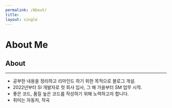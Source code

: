 ```yaml
---
permalink: /About/
title:
layout: single
---
```


# About Me  
  
## About
- - -
+ 공부한 내용을 정리하고 리마인드 하기 위한 목적으로 블로그 개설.
+ 2022년부터 SI 개발자로 첫 회사 입사, 그 해 가을부터 SM 업무 시작.
+ 좋은 코드, 품질 높은 코드를 작성하기 위해 노력하고자 합니다.
+ 취미는 자동차, 작곡